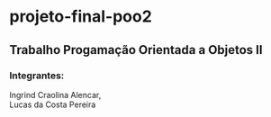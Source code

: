 # projeto-final-poo2
## Trabalho Progamação Orientada a Objetos II
### Integrantes: 
Ingrind Craolina Alencar, <br> Lucas da Costa Pereira
